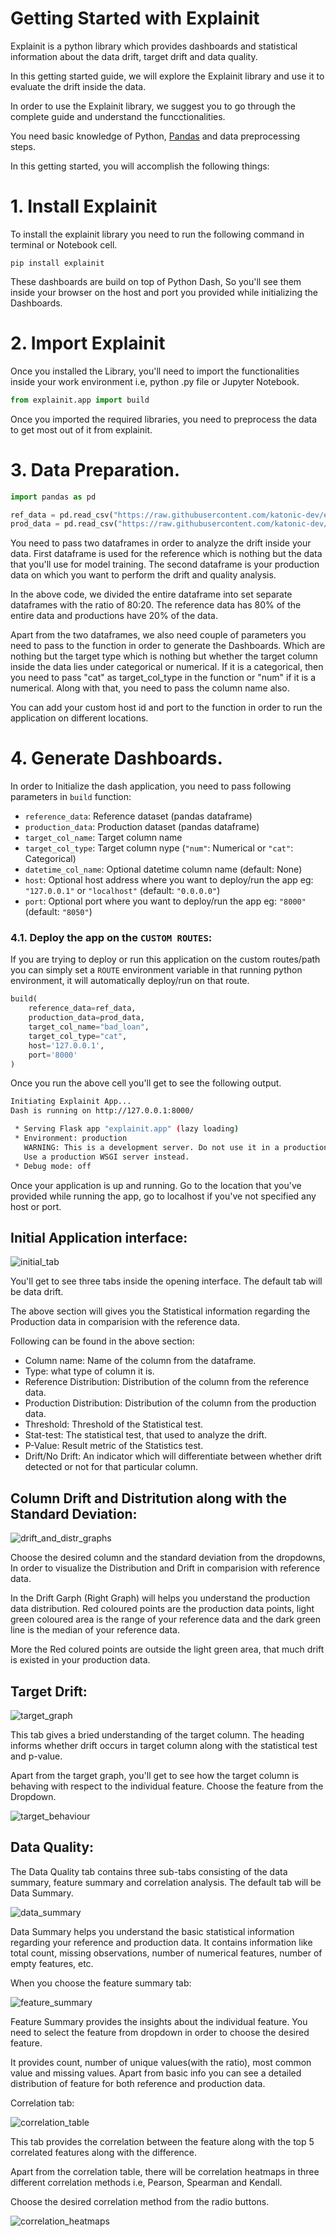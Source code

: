 # Getting Started with Explainit

Explainit is a python library which provides dashboards and statistical information about the data drift, target drift and data quality.

In this getting started guide, we will explore the Explainit library and use it to evaluate the drift inside the data.

In order to use the Explainit library, we suggest you to go through the complete guide and understand the funcctionalities.

You need basic knowledge of Python, [Pandas](https://pandas.pydata.org/docs/) and data preprocessing steps.

In this getting started, you will accomplish the following things:

# 1. Install Explainit
To install the explainit library you need to run the following command in terminal or Notebook cell.

```commandline
pip install explainit
```

These dashboards are build on top of Python Dash, So you'll see them inside your browser on the host and port you provided while initializing the Dashboards.

# 2. Import Explainit
Once you installed the Library, you'll need to import the functionalities inside your work environment i.e, python .py file or Jupyter Notebook.
```python
from explainit.app import build
```
Once you imported the required libraries, you need to preprocess the data to get most out of it from explainit.

# 3. Data Preparation.
```python
import pandas as pd

ref_data = pd.read_csv("https://raw.githubusercontent.com/katonic-dev/explainit/master/examples/data/reference_data.csv", index_col=None)
prod_data = pd.read_csv("https://raw.githubusercontent.com/katonic-dev/explainit/master/examples/data/production_data.csv", index_col=None)
```

You need to pass two dataframes in order to analyze the drift inside your data. First dataframe is used for the reference which is nothing but the data that you'll use for model training. The second dataframe is your production data on which you want to perform the drift and quality analysis.

In the above code, we divided the entire dataframe into set separate dataframes with the ratio of 80:20. The reference data has 80% of the entire data and productions have 20% of the data.

Apart from the two dataframes, we also need couple of parameters you need to pass to the function in order to generate the Dashboards. Which are nothing but the target type which is nothing but whether the target column inside the data lies under categorical or numerical. If it is a categorical, then you need to pass "cat" as target_col_type in the function or "num" if it is a numerical. Along with that, you need to pass the column name also.

You can add your custom host id and port to the function in order to run the application on different locations.

# 4. Generate Dashboards.
In order to Initialize the dash application, you need to pass following parameters in `build` function:
- `reference_data`: Reference dataset (pandas dataframe)
- `production_data`: Production dataset (pandas dataframe)
- `target_col_name`: Target column name
- `target_col_type`: Target column nype (`"num"`: Numerical or `"cat"`: Categorical)
- `datetime_col_name`: Optional datetime column name (default: None)
- `host`: Optional host address where you want to deploy/run the app eg: `"127.0.0.1"` or `"localhost"` (default: `"0.0.0.0"`)
- `port`: Optional port where you want to deploy/run the app eg: `"8000"` (default: `"8050"`)

### 4.1. Deploy the app on the `CUSTOM ROUTES`:
If you are trying to deploy or run this application on the custom routes/path you can simply set a `ROUTE` environment variable in that running python environment, it will automatically deploy/run on that route.

```python
build(
    reference_data=ref_data,
    production_data=prod_data,
    target_col_name="bad_loan",
    target_col_type="cat",
    host='127.0.0.1',
    port='8000'
)
```
Once you run the above cell you'll get to see the following output.

```bash
Initiating Explainit App...
Dash is running on http://127.0.0.1:8000/

 * Serving Flask app "explainit.app" (lazy loading)
 * Environment: production
   WARNING: This is a development server. Do not use it in a production deployment.
   Use a production WSGI server instead.
 * Debug mode: off
```
Once your application is up and running. Go to the location that you've provided while running the app, go to localhost if you've not specified any host or port.

## Initial Application interface:

![initial_tab](./assets/metrics_row.png)

You'll get to see three tabs inside the opening interface. The default tab will be data drift.

The above section will gives you the Statistical information regarding the Production data in comparision with the reference data.

Following can be found in the above section:

* Column name: Name of the column from the dataframe.
* Type: what type of column it is.
* Reference Distribution: Distribution of the column from the reference data.
* Production Distribution: Distribution of the column from the production data.
* Threshold: Threshold of the Statistical test.
* Stat-test: The statistical test, that used to analyze the drift.
* P-Value: Result metric of the Statistics test.
* Drift/No Drift: An indicator which will differentiate between whether drift detected or not for that particular column.

## Column Drift and Distritution along with the Standard Deviation:

![drift_and_distr_graphs](./assets/drift_dist_graphs.png)

Choose the desired column and the standard deviation from the dropdowns, In order to visualize the Distribution and Drift in comparision with reference data.

In the Drift Garph (Right Graph) will helps you understand the production data distribution. Red coloured points are the production data points, light green coloured area is the range of your reference data and the dark green line is the median of your reference data.

More the Red colured points are outside the light green area, that much drift is existed in your production data.


## Target Drift:
![target_graph](./assets/target_graph.png)

This tab gives a bried understanding of the target column. The heading informs whether drift occurs in target column along with the statistical test and p-value.

Apart from the target graph, you'll get to see how the target column is behaving with respect to the individual feature.
Choose the feature from the Dropdown.

![target_behaviour](./assets/target_behavior_based_on_feature.png)

## Data Quality:
The Data Quality tab contains three sub-tabs consisting of the data summary, feature summary and correlation analysis. The default tab will be Data Summary.

![data_summary](./assets/data_summary.png)

Data Summary helps you understand the basic statistical information regarding your reference and production data. It contains information like total count, missing observations, number of numerical features, number of empty features, etc.

When you choose the feature summary tab:

![feature_summary](./assets/feature_summary.png)

Feature Summary provides the insights about the individual feature. You need to select the feature from dropdown in order to choose the desired feature.

It provides count, number of unique values(with the ratio), most common value and missing values. Apart from basic info you can see a detailed distribution of feature for both reference and production data.

Correlation tab:

![correlation_table](./assets/correlation_table.png)

This tab provides the correlation between the feature along with the top 5 correlated features along with the difference.

Apart from the correlation table, there will be correlation heatmaps in three different correlation methods i.e, Pearson, Spearman and Kendall.

Choose the desired correlation method from the radio buttons.

![correlation_heatmaps](./assets/correlation_heatmaps.png)
